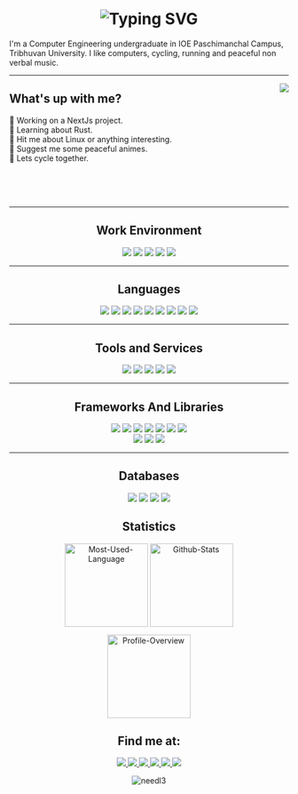 <h1 align='center'>
    <img 
            src="https://readme-typing-svg.demolab.com?font=Fira+Code&pause=500&color=0aad54&center=true&vCenter=true&width=435&lines=Hi! I'm Anish.; Nice to see you land here.;" 
            alt="Typing SVG"
            />
</h1>
<p>
I'm a Computer Engineering undergraduate in IOE Paschimanchal Campus, Tribhuvan University. I like computers, cycling, running and peaceful non verbal music.
</p>
<hr>
<img align='right' src='https://github.com/needl3/needl3/assets/57314527/b7257c2e-0671-4f13-a3e1-e1dbae52446c'/>
<h2>What's up with me?</h2>
<ul style='list-style: none; padding-left: 0px'>
    <li>🔭 Working on a NextJs project.</li>
    <li>🧐 Learning about Rust.</li>
    <li>💬 Hit me about Linux or anything interesting.</li>
    <li>🍥 Suggest me some peaceful animes.</li>
    <li>🚴 Lets cycle together.</li>
</ul>
<br><br><br>
<hr>
<h2 align='center'>Work Environment</h2>
<div align='center'>
        <img src="https://img.shields.io/badge/os-arch_linux-0aad54?style=for-the-badge&logo=arch linux&logoColor=white"/>
        <img src="https://img.shields.io/badge/wm-dwm-0aad54?style=for-the-badge&logo=dwm&logoColor=white"/>
        <img src="https://img.shields.io/badge/editor-neovim-0aad54.svg?&style=for-the-badge&logo=neovim&logoColor=white"/>
        <img src="https://img.shields.io/badge/shell-bash-0aad54.svg?&style=for-the-badge&logo=gnu-bash&logoColor=white"/>
        <img src="https://img.shields.io/badge/terminal-st-0aad54.svg?&style=for-the-badge&logo=suckless&logoColor=white"/>
</div>
<hr>
<h2 align='center'>Languages</h2>
<div align='center'>
        <img src="https://img.shields.io/badge/c-0aad54.svg?&style=for-the-badge&logo=c&logoColor=black"/>
        <img src="https://img.shields.io/badge/cpp-0aad54.svg?&style=for-the-badge&logo=cplusplus&logoColor=black"/>
        <img src="https://img.shields.io/badge/typescript-0aad54.svg?&style=for-the-badge&logo=typescript&logoColor=black"/>
        <img src="https://img.shields.io/badge/javascript-0aad54.svg?&style=for-the-badge&logo=javascript&logoColor=black"/>
        <img src="https://img.shields.io/badge/python-0aad54.svg?&style=for-the-badge&logo=python&logoColor=black"/>
        <img src="https://img.shields.io/badge/learning-rust-0aad54.svg?&style=for-the-badge&logo=rust&logoColor=black"/>
        <img src="https://img.shields.io/badge/bash-0aad54.svg?&style=for-the-badge&logo=gnu-bash&logoColor=black"/>
        <img src="https://img.shields.io/badge/html-0aad54.svg?&style=for-the-badge&logo=html5&logoColor=black"/>
        <img src="https://img.shields.io/badge/css-0aad54.svg?&style=for-the-badge&logo=css3&logoColor=black"/>
</div>
<hr>
<h2 align='center'>Tools and Services</h2>
<div align='center'>
        <img src="https://img.shields.io/badge/cloud-azure-0aad54.svg?&style=for-the-badge&logo=microsoft azure&logoColor=black"/>
        <img src="https://img.shields.io/badge/tool-docker-0aad54.svg?&style=for-the-badge&logo=docker&logoColor=black"/>
        <img src="https://img.shields.io/badge/tool-git/github-0aad54.svg?&style=for-the-badge&logo=git&logoColor=black"/>
        <img src="https://img.shields.io/badge/ci/cd-github actions-0aad54.svg?&style=for-the-badge&logo=github actions&logoColor=black"/>
        <img src="https://img.shields.io/badge/tool-redis-0aad54.svg?&style=for-the-badge&logo=redis&logoColor=black"/>
</div>
<hr>
<h2 align='center'>Frameworks And Libraries</h2>
<div align='center'>
        <img src="https://img.shields.io/badge/express-0aad54.svg?&style=for-the-badge&logo=express&logoColor=black"/>
        <img src="https://img.shields.io/badge/react-0aad54.svg?&style=for-the-badge&logo=react&logoColor=black"/>
        <img src="https://img.shields.io/badge/tailwind-0aad54.svg?&style=for-the-badge&logo=tailwindcss&logoColor=black"/>
        <img src="https://img.shields.io/badge/node-0aad54.svg?&style=for-the-badge&logo=node.js&logoColor=black"/>
        <img src="https://img.shields.io/badge/redux-0aad54.svg?&style=for-the-badge&logo=redux&logoColor=black"/>
        <img src="https://img.shields.io/badge/django-0aad54.svg?&style=for-the-badge&logo=django&logoColor=black"/>
        <img src="https://img.shields.io/badge/flask-0aad54.svg?&style=for-the-badge&logo=flask&logoColor=black"/>
</div>
<div align='center'>
        <img src="https://img.shields.io/badge/sfml-0aad54.svg?&style=for-the-badge&logo=sfml&logoColor=black"/>
        <img src="https://img.shields.io/badge/learning-nextjs-0aad54.svg?&style=for-the-badge&logo=next.js&logoColor=black"/>
        <img src="https://img.shields.io/badge/selenium-0aad54.svg?&style=for-the-badge&logo=selenium&logoColor=black"/>
</div>
<hr>
<h2 align='center'>Databases</h2>
<div align='center'>
    <img src="https://img.shields.io/badge/mongodb-0aad54.svg?&style=for-the-badge&logo=mongodb&logoColor=black">
    <img src="https://img.shields.io/badge/mysql-0aad54.svg?&style=for-the-badge&logo=mysql&logoColor=black">
    <img src="https://img.shields.io/badge/learning-postgresql-0aad54.svg?&style=for-the-badge&logo=postgresql&logoColor=black">
    <img src="https://img.shields.io/badge/sqlite-0aad54.svg?&style=for-the-badge&logo=sqlite&logoColor=black">
</div>
<h2 align="center">Statistics</h2>
<p align="center">
    <img 
        align="center"
        height="150vh"
        alt="Most-Used-Language"
        src="https://github-readme-stats.vercel.app/api/top-langs?username=needl3&show_icons=true&theme=dark&layout=compact"
    />
    <img
        align="center"
        height="150vh"
        alt="Github-Stats"
        src="https://github-readme-stats.vercel.app/api?username=needl3&show_icons=true&theme=dark"
    />
</p>
<p align="center">
    <img
        align="center"
        height="150vh"
        alt="Profile-Overview"
        src="https://github-readme-streak-stats.herokuapp.com/?user=needl3&theme=dark"
    />
</p>
<h2 align='center'>
    Find me at:
</h2>
<div align='center'>
    <a href="https://anishchapagai.com.np">
        <img src="https://img.shields.io/badge/portfolio-0aad54.svg?&style=for-the-badge&logo=internetexplorer&logoColor=black"/>
    </a>
    <a href="https://facebook.com/0xanishchapagai">
        <img src="https://img.shields.io/badge/Facebook-0aad54.svg?&style=for-the-badge&logo=Facebook&logoColor=black"/>
    </a>
    <a href="https://instagram.com/0xanishchapagai">
        <img src="https://img.shields.io/badge/Instagram-0aad54.svg?&style=for-the-badge&logo=Instagram&logoColor=black"/>
    </a>
    <a href="https://linkedin.com/in/an1sh">
        <img src="https://img.shields.io/badge/LinkedIn-0aad54.svg?&style=for-the-badge&logo=linkedin&logoColor=black"/>
    </a>
    <a href="https://hackerrank.com/needl3">
        <img src="https://img.shields.io/badge/Hackerrank-0aad54.svg?&style=for-the-badge&logo=hackerrank&logoColor=black"/>
    </a>
    <a href="https://tryhackme.com/p/nerdyotaku">
        <img src="https://img.shields.io/badge/TryHackMe-0aad54.svg?&style=for-the-badge&logo=tryhackme&logoColor=black"/>
        </a>
</div>
<p align="center">
    <img src="https://komarev.com/ghpvc/?username=needl3&label= 👀 &color=0e75b6&style=for-the-badge" alt="needl3" />
</p>

